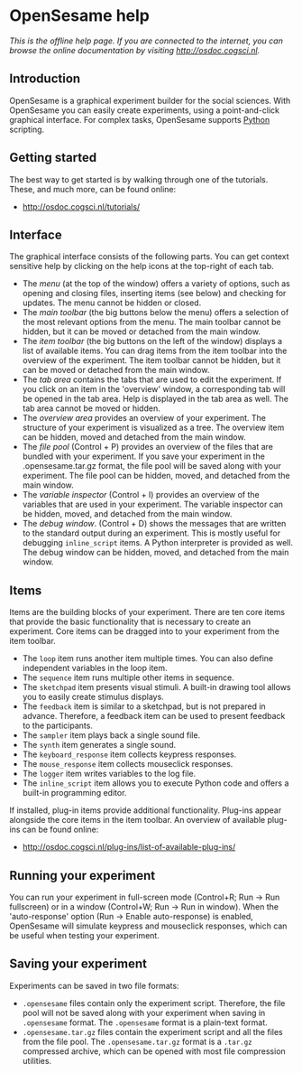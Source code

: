 # OpenSesame help

*This is the offline help page. If you are connected to the internet,
you can browse the online documentation by visiting <http://osdoc.cogsci.nl>.*

## Introduction

OpenSesame is a graphical experiment builder for the social sciences. With OpenSesame you can easily create experiments, using a point-and-click graphical interface. For complex tasks, OpenSesame supports [Python](http://www.python.org/) scripting.

## Getting started

The best way to get started is by walking through one of the tutorials. These, and much more, can be found online:

- <http://osdoc.cogsci.nl/tutorials/>

## Interface

The graphical interface consists of the following parts. You can get
context sensitive help by clicking on the help icons at the top-right of
each tab.

-   The *menu* (at the top of the window) offers a variety of options, such as opening and closing files, inserting items (see below) and checking for updates. The menu cannot be hidden or closed.
-   The *main toolbar* (the big buttons below the menu) offers a selection of the most relevant options from the menu. The main toolbar cannot be hidden, but it can be moved or detached from the main window.
-   The *item toolbar* (the big buttons on the left of the window) displays a list of available items. You can drag items from the item toolbar into the overview of the experiment. The item toolbar cannot be hidden, but it can be moved or detached from the main window.
-   The *tab area* contains the tabs that are used to edit the experiment. If you click on an item in the 'overview' window, a corresponding tab will be opened in the tab area. Help is displayed in the tab area as well. The tab area cannot be moved or hidden.
-   The *overview area* provides an overview of your experiment. The structure of your experiment is visualized as a tree. The overview item can be hidden, moved and detached from the main window.
-   The *file pool* (Control + P) provides an overview of the files that are bundled with your experiment. If you save your experiment in the .opensesame.tar.gz format, the file pool will be saved along with your experiment. The file pool can be hidden, moved, and detached from the main window.
-   The *variable inspector* (Control + I) provides an overview of the variables that are used in your experiment. The variable inspector can be hidden, moved, and detached from the main window.
-   The *debug window*. (Control + D) shows the messages that are written to the standard output during an experiment. This is mostly useful for debugging `inline_script` items. A Python interpreter is provided as well. The debug window can be hidden, moved, and detached from the main window.

## Items

Items are the building blocks of your experiment. There are ten core items that provide the basic functionality that is necessary to create an experiment. Core items can be dragged into to your experiment from the item toolbar.

-   The `loop` item runs another item multiple times. You can also define independent variables in the loop item.
-   The `sequence` item runs multiple other items in sequence.
-   The `sketchpad` item presents visual stimuli. A built-in drawing tool allows you to easily create stimulus displays.
-   The `feedback` item is similar to a sketchpad, but is not prepared in advance. Therefore, a feedback item can be used to present feedback to the participants.
-   The `sampler` item plays back a single sound file.
-   The `synth` item generates a single sound.
-   The `keyboard_response` item collects keypress responses.
-   The `mouse_response` item collects mouseclick responses.
-   The `logger` item writes variables to the log file.
-   The `inline_script` item allows you to execute Python code and offers a built-in programming editor.

If installed, plug-in items provide additional functionality. Plug-ins appear alongside the core items in the item toolbar. An
overview of available plug-ins can be found online:
	
- <http://osdoc.cogsci.nl/plug-ins/list-of-available-plug-ins/>

## Running your experiment

You can run your experiment in full-screen mode (Control+R; Run -> Run fullscreen) or in a window (Control+W; Run -> Run in window). When the 'auto-response' option (Run -> Enable auto-response) is enabled, OpenSesame will simulate keypress and mouseclick responses, which can be useful when testing your experiment.

## Saving your experiment

Experiments can be saved in two file formats:

-   `.opensesame` files contain only the experiment script. Therefore, the file pool will not be saved along with your experiment when saving in `.opensesame` format. The `.opensesame` format is a plain-text format.
-   `.opensesame.tar.gz` files contain the experiment script and all the files from the file pool. The `.opensesame.tar.gz` format is a `.tar.gz` compressed archive, which can be opened with most file compression utilities.

